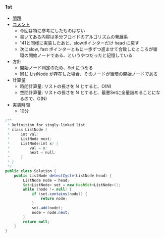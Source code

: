 ### 1st
- [問題](https://leetcode.com/problems/linked-list-cycle-ii/)
- [コメント](https://docs.google.com/document/d/11HV35ADPo9QxJOpJQ24FcZvtvioli770WWdZZDaLOfg/edit?tab=t.0#heading=h.jfs03xpyyrfl)
  - 今回は特に参考にしたものはない
  - 書いてある内容は多分フロイドのアルゴリズムの発展系
  - 141と同様に実装したあと、slowポインターだけ head に戻す
  - 次にslow, fast ポインターともに一歩ずつ進ませて合致したところが循環の開始ノードである、というやつだったと記憶している
- 方針
  - 開始ノード判定のため、Set につめる
  - 同じ ListNode が存在した場合、そのノードが循環の開始ノードである
- 計算量
  - 時間計算量: リストの長さを N とすると、O(N)
  - 空間計算量: リストの長さを N とすると、最悪Setに全量詰めることになるので、O(N)
- 実装時間
  - 10分
```java
/**
 * Definition for singly-linked list.
 * class ListNode {
 *     int val;
 *     ListNode next;
 *     ListNode(int x) {
 *         val = x;
 *         next = null;
 *     }
 * }
 */
public class Solution {
    public ListNode detectCycle(ListNode head) {
        ListNode node = head;
        Set<ListNode> set = new HashSet<ListNode>();
        while (node != null) {
            if (set.contains(node)) {
                return node;
            }
            set.add(node);
            node = node.next;
        }
        return null;
    }
}
```